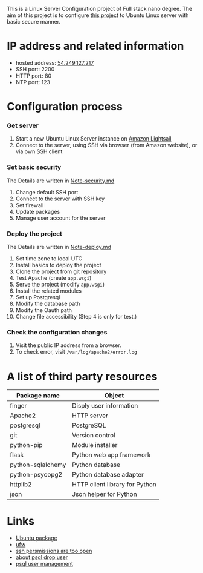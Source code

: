 This is a Linux Server Configuration project of Full stack nano degree.
The aim of this project is to configure [this project](https://github.com/YukinoKoh/fsnd-catalog) to Ubuntu Linux server with basic secure manner.

# IP address and related information
- hosted address: [54.249.127.217](http://54.249.127.217/)
- SSH port: 2200 
- HTTP port: 80
- NTP port: 123

# Configuration process
### Get server
1. Start a new Ubuntu Linux Server instance on [Amazon Lightsail](https://lightsail.aws.amazon.com)
2. Connect to the server, using SSH via browser (from Amazon website), or via own SSH client
### Set basic security 
The Details are written in [Note-security.md](Note-security.md) 
1. Change default SSH port
2. Connect to the server with SSH key
3. Set firewall
4. Update packages
5. Manage user account for the server 
### Deploy the project
The Details are written in [Note-deploy.md](Note-deploy.md) 
1. Set time zone to local UTC
2. Install basics to deploy the project
3. Clone the project from git repository
4. Test Apache (create `app.wsgi`)
5. Serve the project (modify `app.wsgi`)
6. Install the related modules
7. Set up Postgresql
8. Modify the database path
9. Modify the Oauth path
10. Change file accessibility 
(Step 4 is only for test.)
### Check the configuration changes
1. Visit the public IP address from a browser.
2. To check error, visit `/var/log/apache2/error.log`


# A list of third party resources
| Package name         | Object                          |
|----------------------|---------------------------------|
| finger               | Disply user information         |
| Apache2              | HTTP server                     |
| postgresql           | PostgreSQL                      | 
| git                  | Version control                 |
| python-pip           | Module installer                |
| flask                | Python web app framework        |
| python-sqlalchemy    | Python database                 |
| python-psycopg2      | Python database adapter         |
| httplib2             | HTTP client library for Python  |
| json                 | Json helper for Python          |

# Links
- [Ubuntu package](https://packages.ubuntu.com/)
- [ufw](https://help.ubuntu.com/lts/serverguide/firewall.html#firewall-ufw)
- [ssh persmissions are too open](https://stackoverflow.com/questions/9270734/ssh-permissions-are-too-open-error)
- [about psql drop user](https://stackoverflow.com/questions/3023583/postgresql-how-to-quickly-drop-a-user-with-existing-privileges)
- [psql user management](https://www.a2hosting.com/kb/developer-corner/postgresql/managing-postgresql-databases-and-users-from-the-command-line#Deleting-PostgreSQL-users)
